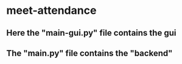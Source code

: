 # meet-attendance
## Here the "main-gui.py" file contains the gui
## The "main.py" file contains the "backend"

